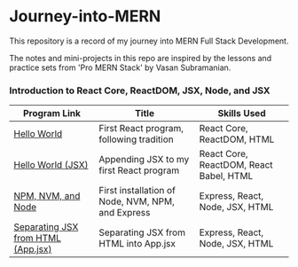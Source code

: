 # Journey-into-MERN

This repository is a record of my journey into MERN Full Stack Development. 

The notes and mini-projects in this repo are inspired by the lessons and practice sets from 'Pro MERN Stack' by Vasan Subramanian.

### Introduction to React Core, ReactDOM, JSX, Node, and JSX
| Program Link | Title | Skills Used |
|------------- | ----- | ----------- |
| [Hello World](https://github.com/gianmillare/Journey-into-MERN/blob/main/journey_by_chapter/chapter_2/hello_world/index.html) | First React program, following tradition | React Core, ReactDOM, HTML |
| [Hello World (JSX)](https://github.com/gianmillare/Journey-into-MERN/blob/main/journey_by_chapter/chapter_2/hello_world/indexJSX.html) | Appending JSX to my first React program | React Core, ReactDOM, React Babel, HTML |
| [NPM, NVM, and Node](https://github.com/gianmillare/Journey-into-MERN/tree/main/journey_by_chapter/chapter_2/nvm_node_npm) | First installation of Node, NVM, NPM, and Express | Express, React, Node, JSX, HTML |
| [Separating JSX from HTML (App.jsx)](https://github.com/gianmillare/Journey-into-MERN/tree/main/journey_by_chapter/chapter_2/separating_JSX) | Separating JSX from HTML into App.jsx | Express, React, Node, JSX, HTML |
